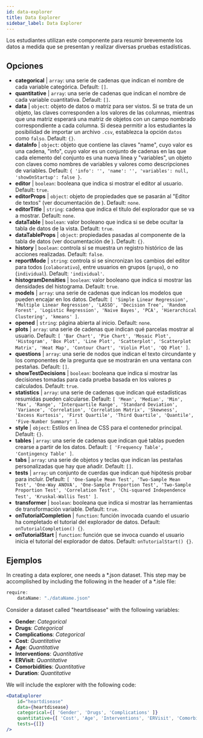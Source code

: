 ```yaml
---
id: data-explorer 
title: Data Explorer
sidebar_label: Data Explorer
---
```


Los estudiantes utilizan este componente para resumir brevemente los datos a medida que se presentan y realizar diversas pruebas estadísticas.

## Opciones

* __categorical__ | `array`: una serie de cadenas que indican el nombre de cada variable categórica. Default: `[]`.
* __quantitative__ | `array`: una serie de cadenas que indican el nombre de cada variable cuantitativa. Default: `[]`.
* __data__ | `object`: objeto de datos o matriz para ser vistos. Si se trata de un objeto, las claves corresponden a los valores de las columnas, mientras que una matriz esperará una matriz de objetos con un campo nombrado correspondiente a cada columna. Si desea permitir a los estudiantes la posibilidad de importar un archivo `.csv`, establezca la opción `datos` como `falso`. Default: `{}`.
* __dataInfo__ | `object`: objeto que contiene las claves "name", cuyo valor es una cadena, "info", cuyo valor es un conjunto de cadenas en las que cada elemento del conjunto es una nueva línea y "variables", un objeto con claves como nombres de variables y valores como descripciones de variables. Default: `{
  'info': '',
  'name': '',
  'variables': null,
  'showOnStartup': false
}`.
* __editor__ | `boolean`: booleana que indica si mostrar el editor al usuario. Default: `true`.
* __editorProps__ | `object`: objeto de propiedades que se pasarán al "Editor de textos" (ver documentación de <TextEditor />). Default: `none`.
* __editorTitle__ | `string`: cadena que indica el título del explorador que se va a mostrar. Default: `none`.
* __dataTable__ | `boolean`: valor booleano que indica si se debe ocultar la tabla de datos de la vista. Default: `true`.
* __dataTableProps__ | `object`: propiedades pasadas al componente de la tabla de datos (ver documentación de <Tabla de datos />). Default: `{}`.
* __history__ | `boolean`: controla si se muestra un registro histórico de las acciones realizadas. Default: `false`.
* __reportMode__ | `string`: controla si se sincronizan los cambios del editor para todos (`colaborativo`), entre usuarios en grupos (`grupo`), o no (`individual`). Default: `'individual'`.
* __histogramDensities__ | `boolean`: valor booleano que indica si mostrar las densidades del histograma. Default: `true`.
* __models__ | `array`: una serie de cadenas que indican los modelos que pueden encajar en los datos. Default: `[
  'Simple Linear Regression',
  'Multiple Linear Regression',
  'LASSO',
  'Decision Tree',
  'Random Forest',
  'Logistic Regression',
  'Naive Bayes',
  'PCA',
  'Hierarchical Clustering',
  'kmeans'
]`.
* __opened__ | `string`: página abierta al inicio. Default: `none`.
* __plots__ | `array`: una serie de cadenas que indican qué parcelas mostrar al usuario. Default: `[
  'Bar Chart',
  'Pie Chart',
  'Mosaic Plot',
  'Histogram',
  'Box Plot',
  'Line Plot',
  'Scatterplot',
  'Scatterplot Matrix',
  'Heat Map',
  'Contour Chart',
  'Violin Plot',
  'QQ Plot'
]`.
* __questions__ | `array`: una serie de nodos que indican el texto circundante y los componentes de la pregunta que se mostrarán en una ventana con pestañas. Default: `[]`.
* __showTestDecisions__ | `boolean`: booleana que indica si mostrar las decisiones tomadas para cada prueba basada en los valores p calculados. Default: `true`.
* __statistics__ | `array`: una serie de cadenas que indican qué estadísticas resumidas pueden calcularse. Default: `[
  'Mean',
  'Median',
  'Min',
  'Max',
  'Range',
  'Interquartile Range',
  'Standard Deviation',
  'Variance',
  'Correlation',
  'Correlation Matrix',
  'Skewness',
  'Excess Kurtosis',
  'First Quartile',
  'Third Quartile',
  'Quantile',
  'Five-Number Summary'
]`.
* __style__ | `object`: Estilos en línea de CSS para el contenedor principal. Default: `{}`.
* __tables__ | `array`: una serie de cadenas que indican qué tablas pueden crearse a partir de los datos. Default: `[
  'Frequency Table',
  'Contingency Table'
]`.
* __tabs__ | `array`: una serie de objetos y teclas que indican las pestañas personalizadas que hay que añadir. Default: `[]`.
* __tests__ | `array`: un conjunto de cuerdas que indican qué hipótesis probar para incluir. Default: `[
  'One-Sample Mean Test',
  'Two-Sample Mean Test',
  'One-Way ANOVA',
  'One-Sample Proportion Test',
  'Two-Sample Proportion Test',
  'Correlation Test',
  'Chi-squared Independence Test',
  'Kruskal-Wallis Test'
]`.
* __transformer__ | `boolean`: booleana que indica si mostrar las herramientas de transformación variable. Default: `true`.
* __onTutorialCompletion__ | `function`: función invocada cuando el usuario ha completado el tutorial del explorador de datos. Default: `onTutorialCompletion() {}`.
* __onTutorialStart__ | `function`: función que se invoca cuando el usuario inicia el tutorial del explorador de datos. Default: `onTutorialStart() {}`.


## Ejemplos

In creating a data explorer, one needs a *.json dataset. This step may be accomplished by including the following in the header of a *.isle file:

```js
require:
    dataName: "./dataName.json"
```

Consider a dataset called "heartdisease" with the following variables:
* __Gender__: _Categorical_
* __Drugs__: _Categorical_
* __Complications__: _Categorical_
* __Cost__: _Quantitative_
* __Age__: _Quantitative_
* __Interventions__: _Quantitative_
* __ERVisit__: _Quantitative_
* __Comorbidities__: _Quantitative_
* __Duration__: _Quantitative_

We will include the explorer with the following code:

```jsx live
<DataExplorer 
    id="heartdisease"
    data={heartdisease} 
    categorical={[ 'Gender', 'Drugs', 'Complications' ]}
    quantitative={[ 'Cost', 'Age', 'Interventions', 'ERVisit', 'Comorbidities', 'Duration' ]}
    tests={[]}
/>
```



